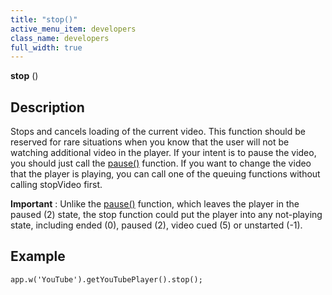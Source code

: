 ```yaml
---
title: "stop()"
active_menu_item: developers
class_name: developers
full_width: true
---
```



**stop** ()

## Description

Stops and cancels loading of the current video. This function should be reserved for rare situations when you know that the user will not be watching additional video in the player. If your intent is to pause the video, you should just call the [pause()](pause.htm) function. If you want to change the video that the player is playing, you can call one of the queuing functions without calling stopVideo first.

**Important** : Unlike the [pause()](pause.htm) function, which leaves the player in the paused (2) state, the stop function could put the player into any not-playing state, including ended (0), paused (2), video cued (5) or unstarted (-1).

## **Example**

     
    app.w('YouTube').getYouTubePlayer().stop();
     
   

